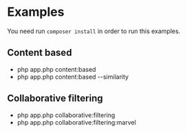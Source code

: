 # Examples

You need run `composer install` in order to run this examples.

## Content based

+ php app.php content:based
+ php app.php content:based --similarity

## Collaborative filtering

+ php app.php collaborative:filtering
+ php app.php collaborative:filtering:marvel

